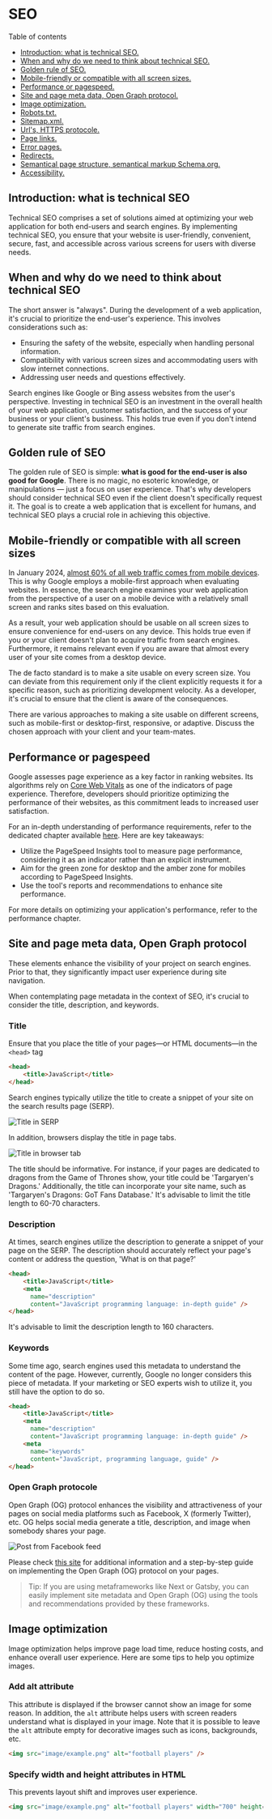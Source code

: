 # SEO

Table of contents

- [Introduction: what is technical SEO.](#introduction-what-is-technical-seo)
- [When and why do we need to think about technical SEO.](#when-and-why-do-we-need-to-think-about-technical-seo)
- [Golden rule of SEO.](#golden-rule-of-seo)
- [Mobile-friendly or compatible with all screen sizes.](#mobile-friendly-or-compatible-with-all-screen-sizes)
- [Performance or pagespeed.](#performance-or-pagespeed)
- [Site and page meta data, Open Graph protocol.](#site-and-page-meta-data-open-graph-protocol)
- [Image optimization.](#image-optimization)
- [Robots.txt.](#robotstxt)
- [Sitemap.xml.](#sitemapxml)
- [Url's, HTTPS protocole.](#urls-https-protocole)
- [Page links.](#page-links)
- [Error pages.](#error-pages)
- [Redirects.](#redirects)
- [Semantical page structure, semantical markup Schema.org.](#semantical-page-structure-semantical-markup-schemaorg)
- [Accessibility.](#accessibility)

## Introduction: what is technical SEO

Technical SEO comprises a set of solutions aimed at optimizing your web application for both end-users and search engines. By implementing technical SEO, you ensure that your website is user-friendly, convenient, secure, fast, and accessible across various screens for users with diverse needs.

## When and why do we need to think about technical SEO

The short answer is "always". During the development of a web application, it's crucial to prioritize the end-user's experience. This involves considerations such as:

- Ensuring the safety of the website, especially when handling personal information.
- Compatibility with various screen sizes and accommodating users with slow internet connections.
- Addressing user needs and questions effectively.

Search engines like Google or Bing assess websites from the user's perspective. Investing in technical SEO is an investment in the overall health of your web application, customer satisfaction, and the success of your business or your client's business. This holds true even if you don't intend to generate site traffic from search engines.

## Golden rule of SEO

The golden rule of SEO is simple: **what is good for the end-user is also good for Google**. There is no magic, no esoteric knowledge, or manipulations — just a focus on user experience. That's why developers should consider technical SEO even if the client doesn't specifically request it. The goal is to create a web application that is excellent for humans, and technical SEO plays a crucial role in achieving this objective.

## Mobile-friendly or compatible with all screen sizes

In January 2024, [almost 60% of all web traffic comes from mobile devices](https://explodingtopics.com/blog/mobile-internet-traffic). This is why Google employs a mobile-first approach when evaluating websites. In essence, the search engine examines your web application from the perspective of a user on a mobile device with a relatively small screen and ranks sites based on this evaluation.

As a result, your web application should be usable on all screen sizes to ensure convenience for end-users on any device. This holds true even if you or your client doesn't plan to acquire traffic from search engines. Furthermore, it remains relevant even if you are aware that almost every user of your site comes from a desktop device.

The de facto standard is to make a site usable on every screen size. You can deviate from this requirement only if the client explicitly requests it for a specific reason, such as prioritizing development velocity. As a developer, it's crucial to ensure that the client is aware of the consequences.

There are various approaches to making a site usable on different screens, such as mobile-first or desktop-first, responsive, or adaptive. Discuss the chosen approach with your client and your team-mates.

## Performance or pagespeed

Google assesses page experience as a key factor in ranking websites. Its algorithms rely on [Core Web Vitals](https://web.dev/articles/vitals#core-web-vitals) as one of the indicators of page experience. Therefore, developers should prioritize optimizing the performance of their websites, as this commitment leads to increased user satisfaction.

For an in-depth understanding of performance requirements, refer to the dedicated chapter available [here](https://github.com/Halo-Lab/non-functional-requirements/blob/main/Performance/Performance.md). Here are key takeaways:

- Utilize the PageSpeed Insights tool to measure page performance, considering it as an indicator rather than an explicit instrument.
- Aim for the green zone for desktop and the amber zone for mobiles according to PageSpeed Insights.
- Use the tool's reports and recommendations to enhance site performance.

For more details on optimizing your application's performance, refer to the performance chapter.

## Site and page meta data, Open Graph protocol

These elements enhance the visibility of your project on search engines. Prior to that, they significantly impact user experience during site navigation.

When contemplating page metadata in the context of SEO, it's crucial to consider the title, description, and keywords. 

### Title

Ensure that you place the title of your pages—or HTML documents—in the `<head>` tag

```html
<head>
    <title>JavaScript</title>
</head>
```

Search engines typically utilize the title to create a snippet of your site on the search results page (SERP).

![Title in SERP](images/SERP.png)

In addition, browsers display the title in page tabs. 

![Title in browser tab](images/Tabs.png)

The title should be informative. For instance, if your pages are dedicated to dragons from the Game of Thrones show, your title could be 'Targaryen's Dragons.' Additionally, the title can incorporate your site name, such as 'Targaryen's Dragons: GoT Fans Database.' It's advisable to limit the title length to 60-70 characters.

### Description

At times, search engines utilize the description to generate a snippet of your page on the SERP. The description should accurately reflect your page's content or address the question, 'What is on that page?'

```html
<head>
    <title>JavaScript</title>
    <meta
      name="description"
      content="JavaScript programming language: in-depth guide" />
</head>
```

It's advisable to limit the description length to 160 characters.

### Keywords

Some time ago, search engines used this metadata to understand the content of the page. However, currently, Google no longer considers this piece of metadata. If your marketing or SEO experts wish to utilize it, you still have the option to do so.

```html
<head>
    <title>JavaScript</title>
    <meta
      name="description"
      content="JavaScript programming language: in-depth guide" />
    <meta
      name="keywords"
      content="JavaScript, programming language, guide" />
</head>
```

### Open Graph protocole

Open Graph (OG) protocol enhances the visibility and attractiveness of your pages on social media platforms such as Facebook, X (formerly Twitter), etc. OG helps social media generate a title, description, and image when somebody shares your page.

![Post from Facebook feed](images/Facebook.png)

Please check [this site](https://ogp.me/) for additional information and a step-by-step guide on implementing the Open Graph (OG) protocol on your pages.

> Tip: If you are using metaframeworks like Next or Gatsby, you can easily implement site metadata and Open Graph (OG) using the tools and recommendations provided by these frameworks.

## Image optimization

Image optimization helps improve page load time, reduce hosting costs, and enhance overall user experience. Here are some tips to help you optimize images.

### Add alt attribute

This attribute is displayed if the browser cannot show an image for some reason. In addition, the `alt` attribute helps users with screen readers understand what is displayed in your image. Note that it is possible to leave the `alt` attribute empty for decorative images such as icons, backgrounds, etc.


```html
<img src="image/example.png" alt="football players" />
```

### Specify width and height attributes in HTML

This prevents layout shift and improves user experience.

```html
<img src="image/example.png" alt="football players" width="700" height="350" />
```